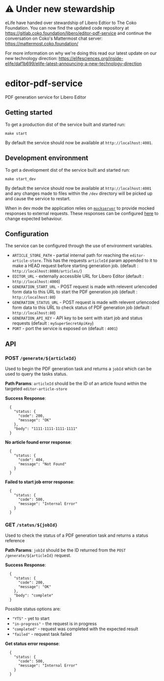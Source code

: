 # ⚠️ Under new stewardship

eLife have handed over stewardship of Libero Edtior to The Coko Foundation. You can now find the updated code repository at https://gitlab.coko.foundation/libero/editor-pdf-service and continue the conversation on Coko's Mattermost chat server: https://mattermost.coko.foundation/

For more information on why we're doing this read our latest update on our new technology direction: https://elifesciences.org/inside-elife/daf1b699/elife-latest-announcing-a-new-technology-direction

# editor-pdf-service
PDF generation service for Libero Editor

## Getting started
To get a production dist of the service built and started run:

```
make start
```

By default the service should now be available at `http://localhost:4001`.

## Development environment

To get a development dist of the service built and started run:

```
make start_dev
```

By default the service should now be available at `http://localhost:4001` and any changes made to files within the `/dev` directory will be picked up and cause the service to restart.

When in dev mode the application relies on [`mockserver`](https://www.mock-server.com/) to provide mocked responses to external requests. These responses can be configured [here](.mockServer/initializerJson.json) to change expected behaviour.

## Configuration

The service can be configured through the use of environment variables. 

- `ARTICLE_STORE_PATH` - partial internal path for reaching the `editor-article-store`. This has the requests `articleId` param appended to it to make a HEAD request before starting generation job. (default : `http://localhost:8080/articles/`)
- `EDITOR_URL` - externally accessible URL for Libero Editor (default : `http://localhost:4000`)
- `GENERATION_START_URL` - POST request is made with relevent urlencoded form data to this URL to start the PDF generation job (default : `http://localhost:80`)
- `GENERATION_STATUS_URL` - POST request is made with relevent urlencoded form data to this URL to check status of PDF generation job (default : `http://localhost:80`)
- `GENERATION_API_KEY` - API key to be sent with start job and status requests (default : `mySuperSecretApiKey`)
- `PORT` - port the service is exposed on (default : `4001`) 

## API

### POST  `/generate/${articleId}`

Used to begin the PDF generation task and returns a `jobId` which can be used to query the tasks status.

**Path Params**: `articleId` should be the ID of an article found within the targeted `editor-article-store`

**Success Response**: 
```
  {
    "status: {
      "code": 200,
      "message": "OK"
    },
    "body": "1111-1111-1111-1111"
  }
```



**No article found error response**:
```
  {
    "status: {
      "code": 404,
      "message": "Not Found"
    }
  }
```

**Failed to start job error response**:
```
  {
    "status: {
      "code": 500,
      "message": "Internal Error"
    }
  }
```

### GET  `/status/${jobId}`

Used to check the status of a PDF generation task and returns a status reference

**Path Params**: `jobId` should be the ID returned from the `POST /generate/${articleId}` request.

**Success Response**: 
```
  {
    "status: {
      "code": 200,
      "message": "OK"
    },
    "body": "complete"
  }
```

Possible status options are:

- `"YTS"` - yet to start 
- `"in-progress"` - the request is in progress
- `"completed"` - request was completed with the expected result 
- `"failed"` - request task failed 


**Get status error response**:
```
  {
    "status: {
      "code": 500,
      "message": "Internal Error"
    }
  }
```
